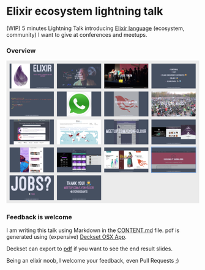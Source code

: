 # Elixir ecosystem lightning talk
(WIP) 5 minutes Lightning Talk introducing [Elixir language](http://elixir-lang.org/) (ecosystem, community) I want to give at conferences and meetups.

### Overview

![](overview.png)

### Feedback is welcome

I am writing this talk using Markdown in the [CONTENT.md](https://github.com/21croissants/elixir_ecosystem_lightning_talk/blob/master/CONTENT.md) file. pdf is
generated using (expensive) [Deckset OSX App](http://www.decksetapp.com/).

Deckset can export to [pdf](https://github.com/21croissants/elixir_ecosystem_lightning_talk/blob/master/elixir_ecosystem_ligthning_talk.pdf) if you want to see the end result slides.

Being an elixir noob, I welcome your feedback, even Pull Requests ;)

